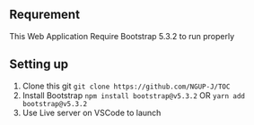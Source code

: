 ## Requrement 

This Web Application Require Bootstrap 5.3.2 to run properly 

## Setting up

1. Clone this git 
    ```git clone https://github.com/NGUP-J/TOC```
2. Install Bootstrap 
    ```npm install bootstrap@v5.3.2```
    OR
    ```yarn add bootstrap@v5.3.2```
3. Use Live server on VSCode to launch
